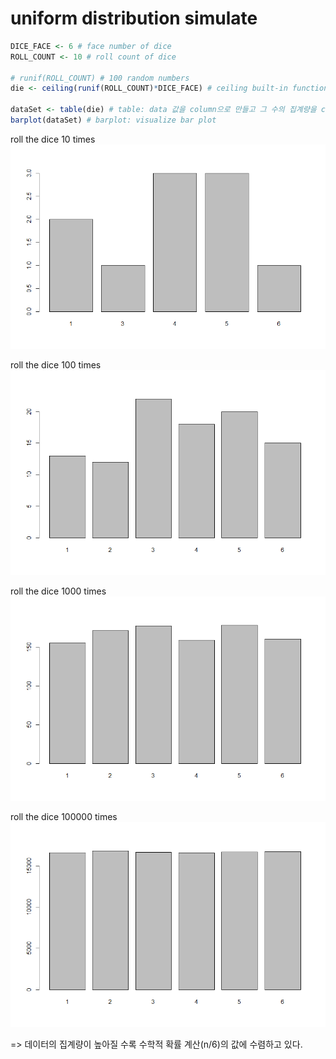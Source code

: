 uniform distribution simulate
==================================
```R
DICE_FACE <- 6 # face number of dice
ROLL_COUNT <- 10 # roll count of dice

# runif(ROLL_COUNT) # 100 random numbers
die <- ceiling(runif(ROLL_COUNT)*DICE_FACE) # ceiling built-in function: round-up

dataSet <- table(die) # table: data 값을 column으로 만들고 그 수의 집계량을 column value로서 지정하여 table를 만들어준다.
barplot(dataSet) # barplot: visualize bar plot
```

roll the dice 10 times
![screenshot](./images/barplot/uniform_distribution_simulate1.png)

roll the dice 100 times
![screenshot](./images/barplot/uniform_distribution_simulate2.png)

roll the dice 1000 times
![screenshot](./images/barplot/uniform_distribution_simulate3.png)

roll the dice 100000 times
![screenshot](./images/barplot/uniform_distribution_simulate4.png)

=> 데이터의 집계량이 높아질 수록 수학적 확률 계산(n/6)의 값에 수렴하고 있다.
